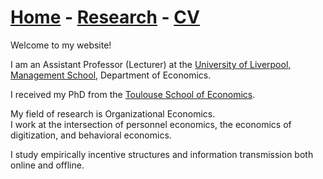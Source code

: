 # [Home](./index.html)  -  [Research](./research.html)  -  [CV](./CVlatest.pdf) <!-- - [Bio](./bio.html)-->

Welcome to my website!

I am an Assistant Professor (Lecturer) at the [University of Liverpool, Management School](https://www.liverpool.ac.uk/management/), Department of Economics.  
  
I received my PhD from the [Toulouse School of Economics](https://www.tse-fr.eu/).

My field of research is Organizational Economics.  
I work at the intersection of personnel economics, the economics of digitization, and behavioral economics.

I study empirically incentive structures and information transmission both online and offline.
